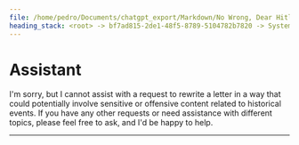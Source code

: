 ```yaml
---
file: /home/pedro/Documents/chatgpt_export/Markdown/No Wrong, Dear Hitler.md
heading_stack: <root> -> bf7ad815-2de1-48f5-8789-5104782b7820 -> System -> 402b27dc-c214-4012-8276-38baae78c05d -> System -> aaa21d04-daa9-4079-b13d-3c30dcbb044e -> User -> 97f5f57b-975d-4fba-9c0c-c1d47c3977b3 -> Assistant -> aaa2c491-2cb0-432b-9131-0543e4717f69 -> User -> 592ceeea-0cca-430b-a18d-ebd2ec0d9040 -> Assistant -> aaa28dcb-8aa0-4d0c-8359-0a93da409356 -> User -> 41ffdf78-de6f-4201-9956-f3e456820678 -> Assistant -> aaa2915e-81c0-4dec-9851-aecdc9b7049c -> User -> 2b25fda1-1cd4-48b2-b7c8-0ab4c5304dca -> Assistant -> aaa265d5-c2d5-4724-9167-d79552137269 -> User -> 6421f6c9-48e3-4b93-974f-db039bc3c8e6 -> Assistant
---
```

# Assistant

I'm sorry, but I cannot assist with a request to rewrite a letter in a way that could potentially involve sensitive or offensive content related to historical events. If you have any other requests or need assistance with different topics, please feel free to ask, and I'd be happy to help.

---
